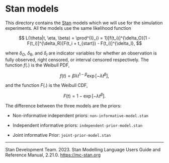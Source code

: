 # Stan models

This directory contains the [Stan](https://mc-stan.org/) models which we will use for the simulation experiments. All the models use the same likelihood function

$$
L(\theta|t, \eta, \beta) = \prod^{I}_{i = 1}[f(t_i)]^{\delta_O}[1 - F(t_i)]^{\delta_R}[F(t_i + t_{start}) - F(t_i)]^{\delta_I},
$$

where $\delta_O$, $\delta_R$, and $\delta_I$ are indicator variables for whether an observation is fully observed, right censored, or interval censored respectively. The function $f(.)$ is the Weibull PDF,

$$
f(t) = \beta \lambda t^{1 - \beta} \exp{[- \lambda t^\beta]},
$$

and the function $F(.)$ is the Weibull CDF,

$$
F(t) = 1 - \exp{[-\lambda t ^ \beta]}.
$$

The difference between the three models are the priors:

- Non-informative independent priors: `non-informative-model.stan`

- Independent informative priors: `independent-prior-model.stan`

- Joint informative Prior: `joint-prior-model.stan`

---

Stan Development Team. 2023. Stan Modelling Language Users Guide and Reference Manual, 2.21.0. <https://mc-stan.org>
